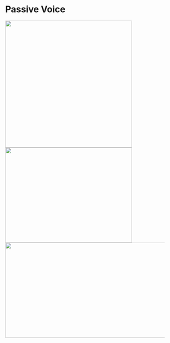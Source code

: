 # Passive Voice

<img src="https://www.pdfnotes.co/wp-content/uploads/2022/01/Active-And-Passive-Voice-Rules-Chart-PDF.jpg" width="400">

<img src="https://www.rbseguide.com/wp-content/uploads/2019/04/RBSE-Class-7-English-Grammar-Passive-Voice-1.png" width="400" height="300">

<img src="https://hindiessay.co.in/wp-content/uploads/2022/08/tenses-chart-in-hindi-800x400.jpg" width="600" height="300">
